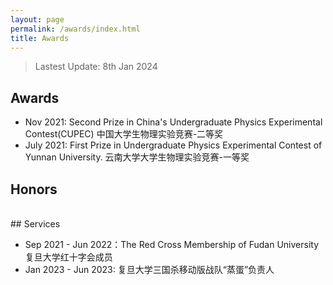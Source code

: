 ```yaml
---
layout: page
permalink: /awards/index.html
title: Awards
---
```


> Lastest Update: 8th Jan 2024 &nbsp; 


## Awards

- Nov 2021: Second Prize in China's Undergraduate Physics Experimental Contest(CUPEC) 
  中国大学生物理实验竞赛-二等奖
- July 2021: First Prize in Undergraduate Physics Experimental Contest of Yunnan University.
  云南大学大学生物理实验竞赛-一等奖<br>
## Honors
<br>
## Services

- Sep 2021 - Jun 2022：The Red Cross Membership of Fudan University 复旦大学红十字会成员
- Jan 2023 - Jun 2023: 复旦大学三国杀移动版战队“蒸蛋”负责人<br>